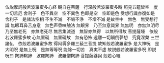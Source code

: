 仏説摩訶般若波羅蜜多心経
観自在菩薩　行深般若波羅蜜多時
照見五蘊皆空　度一切苦厄
舍利子　色不異空　空不異色
色即是空　空即是色
受想行識亦復如是
舍利子　是諸法空相
不生不滅　不垢不浄　不増不減
是故空中　無色　無受想行識
無眼耳鼻舌身意　無色声香味触法
無眼界　乃至無意識界
無無明　亦無無明尽
乃至無老死　亦無老死尽
無苦集滅道　無智亦無得　以無所得故
菩提薩埵　依般若波羅蜜多故
心無罣礙　無罣礙故　無有恐怖
遠離一切顛倒夢想　究竟涅槃
三世諸仏　依般若波羅蜜多故
得阿耨多羅三藐三菩提
故知般若波羅蜜多
是大神呪　是大明呪
是無上呪　是無等等呪
能除一切苦　真実不虚
故説般若波羅蜜多呪
即説呪曰
羯諦羯諦　波羅羯諦　波羅僧羯諦
菩提薩婆訶
般若心経
